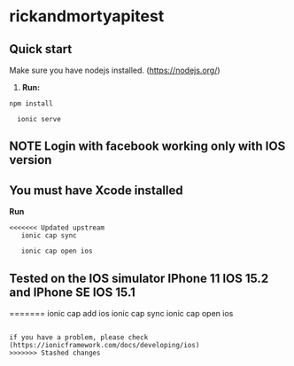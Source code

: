 # rickandmortyapitest

## Quick start

Make sure you have nodejs installed. (https://nodejs.org/)

1. **Run:**

```shell
npm install
```

```shell
  ionic serve
```

## NOTE Login with facebook working only with IOS version

## You must have Xcode installed

**Run**

```shell
<<<<<<< Updated upstream
   ionic cap sync
```

```shell
   ionic cap open ios
```

## Tested on the IOS simulator IPhone 11 IOS 15.2 and IPhone SE IOS 15.1
=======
   ionic cap add ios
   ionic cap sync
   ionic cap open ios
```

if you have a problem, please check (https://ionicframework.com/docs/developing/ios)
>>>>>>> Stashed changes
